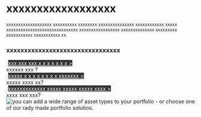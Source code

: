 <!DOCTYPE html>
<html>
  <head>
		<link href="//netdna.bootstrapcdn.com/twitter-bootstrap/2.3.2/css/bootstrap-combined.min.css" rel="stylesheet">
		<script src="//netdna.bootstrapcdn.com/twitter-bootstrap/2.3.2/js/bootstrap.min.js"></script>
	</head>
<body>
<div class="container-fluid">
	<div class="row-fluid">
		<div class="span5">
			<div class="page-header">
				<h1>
					xxxxxxxxxxxxxxxxxx 
				</h1>
				<small>xxxxxxxxxxxxxxxxxxx xxxxxxxxxx xxxxxxxx xxxxxxxxxxxxxxx xxxxxxxxxxxx xxxxx xxxxxxxxxxxxxxxxxxxxxxxxxxxxxx xxxxxxxxxxxxxxxxx xxxxxxxxxxxxxx xxxxxxxxx xxxxxxxxxxx xxxxxxxxxxx xx </small>
			</div> 
		</div>
		<div class="span7">
		</div>
	</div>
	<div class="row-fluid">
		<div class="span5">
			<h3>
				xxxxxxxxxxxxxxxxxxxxxxxxxxxxxxxx
			</h3>
			<div class="row-fluid">
				<div class="span6">
					 <a class="span12" style="min-height:100px;background-color:#333333;margin:5px;color:white" href="#" type="button">xxx xxx  xxx x x x x x x x ></a>
				</div>
				<div class="span6">
					 <lable ><i class='icon-question-sign'></i>  xxxxxx xxx ?</lable>
				</div>
			</div>
			<div class="row-fluid">
				<div class="span6">
					 <a class="span12" style="min-height:100px;background-color:#333333;margin:5px;color:white" href="#" type="button"> xxxxx x x x  x x x x x xxxxxxx ></a>
				</div>
				<div class="span6">
					 <label><i class='icon-question-sign'></i>  xxxxx xxxx xx?</label>
				</div>
			</div>
			<div class="row-fluid">
				<div class="span6">
					 <a class="span12" style="min-height:100px;background-color:#333333;margin:5px;color:white" href="#" type="button">xxxxxxxxxxxxx xxxxx xxxxx xxxxx xxxx ></a>
				</div>
				<div class="span6">
					 <label ><i class='icon-question-sign'></i>  xxxx xxx xxx?</label>
				</div>
			</div>
		</div>
		<div class="span7">
			<img data-loading-text="Loading..." alt="you can add a wide range of asset types to your portfolio - or choose one of our rady made portfolio solutios." src="http://www.chartingcontrol.net/gallery/Doughnut.png" class="img-circle" />
		</div>
	</div>
</div>
</body>
</html>
